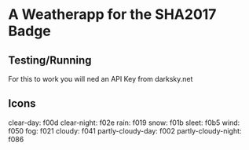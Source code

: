 # A Weatherapp for the SHA2017 Badge

## Testing/Running
For this to work you will ned an API Key from darksky.net

## Icons
clear-day: f00d
clear-night: f02e
rain: f019
snow: f01b
sleet: f0b5
wind: f050
fog: f021
cloudy: f041
partly-cloudy-day: f002
partly-cloudy-night: f086
